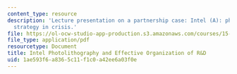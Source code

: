 ```yaml
---
content_type: resource
description: 'Lecture presentation on a partnership case: Intel (A): photolithography
  strategy in crisis.'
file: https://ol-ocw-studio-app-production.s3.amazonaws.com/courses/15-912-technology-strategy-fall-2008/1ae593f6a8365c11f1c0a42ee6a03f0e_lec_06.pdf
file_type: application/pdf
resourcetype: Document
title: Intel Photolithography and Effective Organization of R&D
uid: 1ae593f6-a836-5c11-f1c0-a42ee6a03f0e
---
```

